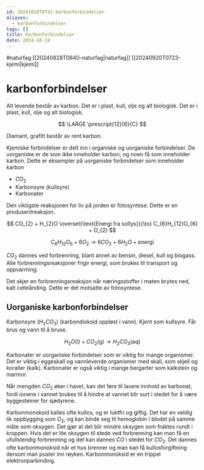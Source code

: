 ```yaml
---
id: 20241018T0742-karbonforbindelser
aliases:
  - karbonforbindelser
tags: []
title: Karbonforbindelser
date: 2024-10-18
---
```


#naturfag [[20240828T0840-naturfag|naturfag]] [[20240920T0723-kjemi|kjemi]]

# karbonforbindelser

Alt levende består av karbon. Det er i plast, kull, olje og alt biologisk. Det er i plast, kull, olje og alt biologisk.

$$
\LARGE \prescript{12}{6}{C}
$$

Diamant, grafitt består av rent karbon.

Kjemiske forbindelser er delt inn i organiske og uorganiske forbindelser. De uorganiske er de som ikke inneholder karbon, og noen få som inneholder karbon. Dette er eksempler på uorganiske forbindelser som inneholder karbon

- $CO_{2}$
- Karbonsyre (kullsyre)
- Karbonater

Den viktigste reaksjonen for liv på jorden er fotosyntese. Dette er en produsentreaksjon.

$$
CO_{2} + H_{2}O \overset{\text{Energi fra sollys}}{\to} C_{6}H_{12}O_{6} + O_{2}
$$

$$
C_{6}H_{12}O_{6} + 6O_{2} \to 6CO_{2} + 6H_{2}O + \text{energi}
$$

$CO_{2}$ dannes ved forbrenning, blant annet av bensin, diesel, kull og biogass. Alle forbrenningsreaksjoner frigir energi, som brukes til transport og oppvarming.

Det skjer en forbrenningsreaksjon når næringsstoffer i maten brytes ned, kalt celleånding. Dette er det motsatte av fotosyntese.

## Uorganiske karbonforbindelser

Karbonsyre ($H_{2}CO_{3}$) (karbondioksid oppløst i vann). Kjent som kullsyre. Får brus og vann til å bruse.

$$
H_{2}O \text{(l)} + CO_{2} \text{(g)} \to H_{2}CO_{3} \text{(aq)}
$$

Karbonater er uorganiske forbindelser som er viktig for mange organismer. Det er viktig i eggeskall og vannlevende organismer med skall, som skjell og koraller (kalk). Karbonater er også viktig i mange bergarter som kalkstein og marmor.

Når mengden $CO_{2}$ øker i havet, kan det føre til lavere innhold av karbonat, fordi ionene i vannet brukes til å hindre at vannet blir surt i stedet for å være byggesteiner for sjødyrene.

Karbonmonoksid kalles ofte kullos, og er luktfri og giftig. Det har en veldig lik oppbygging som $O_{2}$, og kan binde seg til hemoglobin i blodet på samme måte som oksygen. Det gjør at det blir mindre oksygen som fraktes rundt i kroppen. Hvis det er lite oksygen til stede ved forbrenning kan man få en ufullstendig forbrenning og det kan dannes $CO$ i stedet for $CO_{2}$. Det dannes ofte karbonmonoksid når et hus brenner og man kan få kullosforgiftning dersom man puster inn røyken. Karbonmonoksid er en trippel elektronparbinding.
